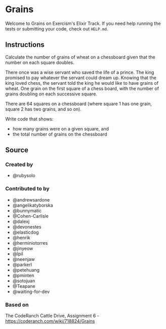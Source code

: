 # Grains

Welcome to Grains on Exercism's Elixir Track.
If you need help running the tests or submitting your code, check out `HELP.md`.

## Instructions

Calculate the number of grains of wheat on a chessboard given that the number on each square doubles.

There once was a wise servant who saved the life of a prince.
The king promised to pay whatever the servant could dream up.
Knowing that the king loved chess, the servant told the king he would like to have grains of wheat.
One grain on the first square of a chess board, with the number of grains doubling on each successive square.

There are 64 squares on a chessboard (where square 1 has one grain, square 2 has two grains, and so on).

Write code that shows:

- how many grains were on a given square, and
- the total number of grains on the chessboard

## Source

### Created by

- @rubysolo

### Contributed to by

- @andrewsardone
- @angelikatyborska
- @bunnymatic
- @Cohen-Carlisle
- @dalexj
- @devonestes
- @elasticdog
- @henrik
- @herminiotorres
- @jinyeow
- @lpil
- @neenjaw
- @parkerl
- @petehuang
- @pminten
- @sotojuan
- @Teapane
- @waiting-for-dev

### Based on

The CodeRanch Cattle Drive, Assignment 6 - https://coderanch.com/wiki/718824/Grains